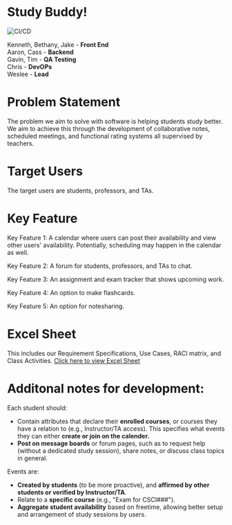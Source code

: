 # Study Buddy!

![CI/CD](https://github.com/WesleeS/UM-Study-App/actions/workflows/main.yml/badge.svg)

Kenneth, Bethany, Jake - **Front End**  
Aaron, Cass - **Backend**  
Gavin, Tim - **QA Testing**  
Chris - **DevOPs**  
Weslee - **Lead**  

# Problem Statement
The problem we aim to solve with software is helping students study better. We aim to achieve this through the development of collaborative notes, scheduled meetings, and functional rating systems all supervised by teachers.

# Target Users 
The target users are students, professors, and TAs. 

# Key Feature
Key Feature 1: A calendar where users can post their availability and view other users' availability. Potentially, scheduling may happen in the calendar as well.

Key Feature 2: A forum for students, professors, and TAs to chat.

Key Feature 3: An assignment and exam tracker that shows upcoming work. 

Key Feature 4: An option to make flashcards.

Key Feature 5: An option for notesharing.

# Excel Sheet
This includes our Requirement Specifications, Use Cases, RACI matrix, and Class Activities. 
[Click here to view Excel Sheet](https://umconnectumt-my.sharepoint.com/:x:/g/personal/co203478_umconnect_umt_edu/ERfprmCjOOVGu49aVgMHzZoBoFenHxLvq8Huw3K23HaogQ?e=cNGKJi) 

# Additonal notes for development: 
Each student should: 
- Contain attributes that declare their **enrolled courses**, or courses they have a relation to (e.g., Instructor/TA access). This specifies what events they can either **create or join on the calender.**
- **Post on message boards** or forum pages, such as to request help (without a dedicated study session), share notes, or discuss class topics in general.

Events are:
- **Created by students** (to be more proactive), and **affirmed by other students or verified by Instructor/TA**.
- Relate to a **specific course** (e.g., "Exam for CSCI###").
- **Aggregate student availability** based on freetime, allowing better setup and arrangement of study sessions by users.

